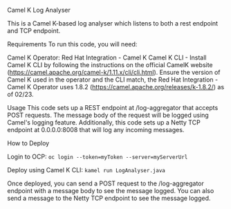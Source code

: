Camel K Log Analyser

This is a Camel K-based log analyser which listens to both a rest endpoint and TCP endpoint.

Requirements
To run this code, you will need:

Camel K Operator: Red Hat Integration - Camel K
Camel K CLI - Install Camel K CLI by following the instructions on the official CamelK website (https://camel.apache.org/camel-k/1.11.x/cli/cli.html). Ensure the version of Camel K used in the operator and the CLI match, the Red Hat Integration - Camel K Operator uses 1.8.2 (https://camel.apache.org/releases/k-1.8.2/) as of 02/23.

Usage
This code sets up a REST endpoint at /log-aggregator that accepts POST requests. The message body of the request will be logged using Camel's logging feature. Additionally, this code sets up a Netty TCP endpoint at 0.0.0.0:8008 that will log any incoming messages.

How to Deploy

Login to OCP:
```oc login --token=myToken --server=myServerUrl```

Deploy using Camel K CLI:
```kamel run LogAnalyser.java```

Once deployed, you can send a POST request to the /log-aggregator endpoint with a message body to see the message logged. You can also send a message to the Netty TCP endpoint to see the message logged.